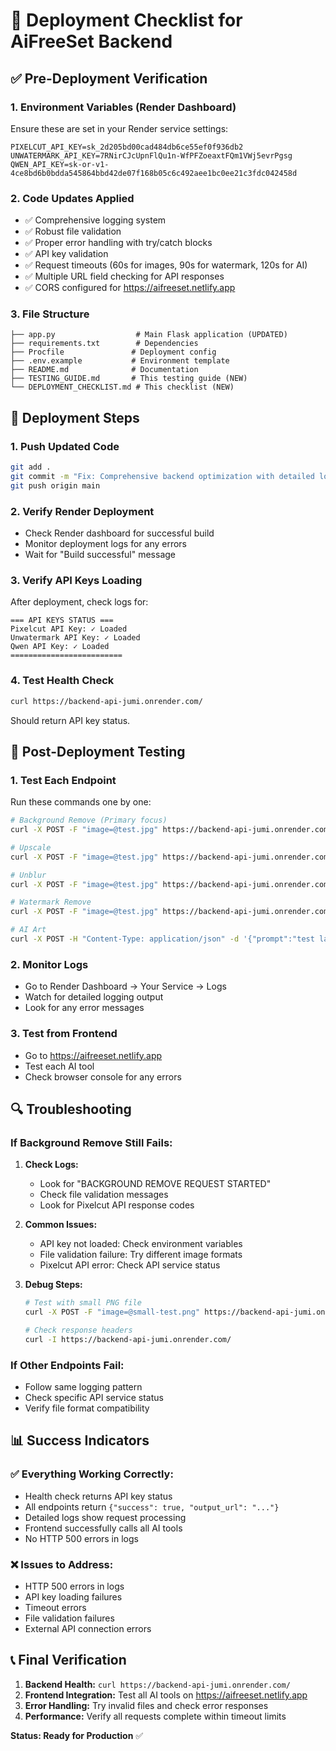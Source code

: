 # 🚀 Deployment Checklist for AiFreeSet Backend

## ✅ Pre-Deployment Verification

### 1. Environment Variables (Render Dashboard)
Ensure these are set in your Render service settings:

```
PIXELCUT_API_KEY=sk_2d205bd00cad484db6ce55ef0f936db2
UNWATERMARK_API_KEY=7RNirCJcUpnFlQu1n-WfPFZoeaxtFQm1VWj5evrPgsg
QWEN_API_KEY=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
```

### 2. Code Updates Applied
- ✅ Comprehensive logging system
- ✅ Robust file validation
- ✅ Proper error handling with try/catch blocks
- ✅ API key validation
- ✅ Request timeouts (60s for images, 90s for watermark, 120s for AI)
- ✅ Multiple URL field checking for API responses
- ✅ CORS configured for https://aifreeset.netlify.app

### 3. File Structure
```
├── app.py                  # Main Flask application (UPDATED)
├── requirements.txt        # Dependencies
├── Procfile               # Deployment config
├── .env.example           # Environment template
├── README.md              # Documentation
├── TESTING_GUIDE.md       # This testing guide (NEW)
└── DEPLOYMENT_CHECKLIST.md # This checklist (NEW)
```

## 🔄 Deployment Steps

### 1. Push Updated Code
```bash
git add .
git commit -m "Fix: Comprehensive backend optimization with detailed logging"
git push origin main
```

### 2. Verify Render Deployment
- Check Render dashboard for successful build
- Monitor deployment logs for any errors
- Wait for "Build successful" message

### 3. Verify API Keys Loading
After deployment, check logs for:
```
=== API KEYS STATUS ===
Pixelcut API Key: ✓ Loaded
Unwatermark API Key: ✓ Loaded
Qwen API Key: ✓ Loaded
=========================
```

### 4. Test Health Check
```bash
curl https://backend-api-jumi.onrender.com/
```
Should return API key status.

## 🧪 Post-Deployment Testing

### 1. Test Each Endpoint
Run these commands one by one:

```bash
# Background Remove (Primary focus)
curl -X POST -F "image=@test.jpg" https://backend-api-jumi.onrender.com/api/background-remove

# Upscale
curl -X POST -F "image=@test.jpg" https://backend-api-jumi.onrender.com/api/upscale

# Unblur
curl -X POST -F "image=@test.jpg" https://backend-api-jumi.onrender.com/api/unblur

# Watermark Remove
curl -X POST -F "image=@test.jpg" https://backend-api-jumi.onrender.com/api/watermark-remove

# AI Art
curl -X POST -H "Content-Type: application/json" -d '{"prompt":"test landscape"}' https://backend-api-jumi.onrender.com/api/ai-art
```

### 2. Monitor Logs
- Go to Render Dashboard → Your Service → Logs
- Watch for detailed logging output
- Look for any error messages

### 3. Test from Frontend
- Go to https://aifreeset.netlify.app
- Test each AI tool
- Check browser console for any errors

## 🔍 Troubleshooting

### If Background Remove Still Fails:

1. **Check Logs:**
   - Look for "BACKGROUND REMOVE REQUEST STARTED"
   - Check file validation messages
   - Look for Pixelcut API response codes

2. **Common Issues:**
   - API key not loaded: Check environment variables
   - File validation failure: Try different image formats
   - Pixelcut API error: Check API service status

3. **Debug Steps:**
   ```bash
   # Test with small PNG file
   curl -X POST -F "image=@small-test.png" https://backend-api-jumi.onrender.com/api/background-remove
   
   # Check response headers
   curl -I https://backend-api-jumi.onrender.com/
   ```

### If Other Endpoints Fail:
- Follow same logging pattern
- Check specific API service status
- Verify file format compatibility

## 📊 Success Indicators

### ✅ Everything Working Correctly:
- Health check returns API key status
- All endpoints return `{"success": true, "output_url": "..."}`
- Detailed logs show request processing
- Frontend successfully calls all AI tools
- No HTTP 500 errors in logs

### ❌ Issues to Address:
- HTTP 500 errors in logs
- API key loading failures
- Timeout errors
- File validation failures
- External API connection errors

## 📞 Final Verification

1. **Backend Health:** `curl https://backend-api-jumi.onrender.com/`
2. **Frontend Integration:** Test all AI tools on https://aifreeset.netlify.app
3. **Error Handling:** Try invalid files and check error responses
4. **Performance:** Verify all requests complete within timeout limits

**Status: Ready for Production** ✅